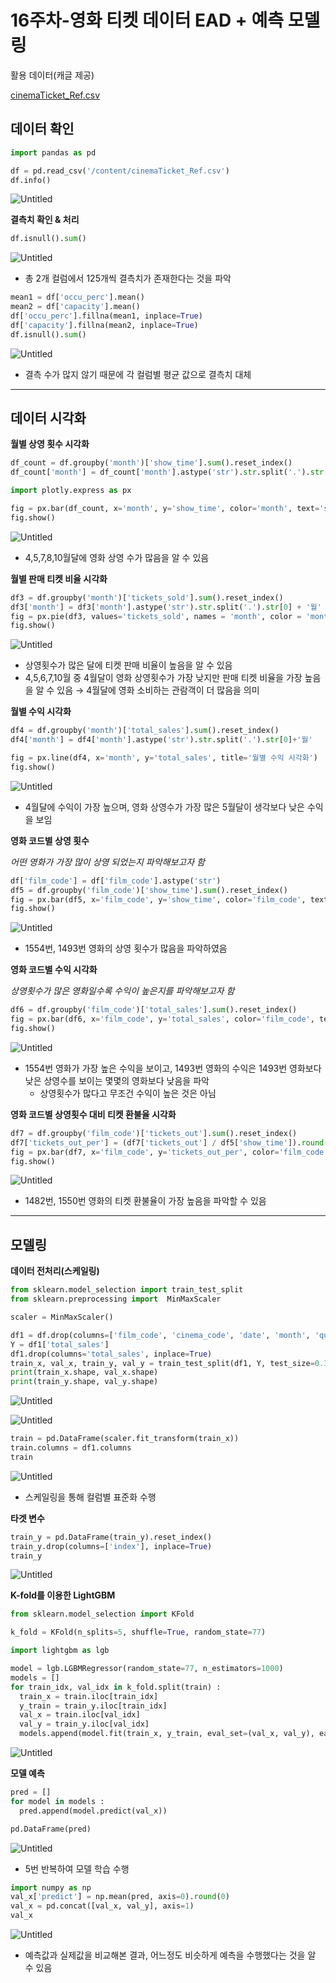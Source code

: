 # 16주차-영화 티켓 데이터 EAD + 예측 모델링

활용 데이터(캐글 제공)

[cinemaTicket_Ref.csv](16%E1%84%8C%E1%85%AE%E1%84%8E%E1%85%A1-%E1%84%8B%E1%85%A7%E1%86%BC%E1%84%92%E1%85%AA%20%E1%84%90%E1%85%B5%E1%84%8F%E1%85%A6%E1%86%BA%20%E1%84%83%E1%85%A6%E1%84%8B%E1%85%B5%E1%84%90%E1%85%A5%20EAD%20+%20%E1%84%8B%E1%85%A8%E1%84%8E%E1%85%B3%E1%86%A8%20%E1%84%86%E1%85%A9%E1%84%83%E1%85%A6%E1%86%AF%E1%84%85%E1%85%B5%E1%86%BC%209a17346d626142339f186d2415a4792b/cinemaTicket_Ref.csv)

## **데이터 확인**

```python
import pandas as pd

df = pd.read_csv('/content/cinemaTicket_Ref.csv')
df.info()
```

![Untitled](16%E1%84%8C%E1%85%AE%E1%84%8E%E1%85%A1-%E1%84%8B%E1%85%A7%E1%86%BC%E1%84%92%E1%85%AA%20%E1%84%90%E1%85%B5%E1%84%8F%E1%85%A6%E1%86%BA%20%E1%84%83%E1%85%A6%E1%84%8B%E1%85%B5%E1%84%90%E1%85%A5%20EAD%20+%20%E1%84%8B%E1%85%A8%E1%84%8E%E1%85%B3%E1%86%A8%20%E1%84%86%E1%85%A9%E1%84%83%E1%85%A6%E1%86%AF%E1%84%85%E1%85%B5%E1%86%BC%209a17346d626142339f186d2415a4792b/Untitled.png)

**결측치 확인 & 처리**

```python
df.isnull().sum()
```

![Untitled](16%E1%84%8C%E1%85%AE%E1%84%8E%E1%85%A1-%E1%84%8B%E1%85%A7%E1%86%BC%E1%84%92%E1%85%AA%20%E1%84%90%E1%85%B5%E1%84%8F%E1%85%A6%E1%86%BA%20%E1%84%83%E1%85%A6%E1%84%8B%E1%85%B5%E1%84%90%E1%85%A5%20EAD%20+%20%E1%84%8B%E1%85%A8%E1%84%8E%E1%85%B3%E1%86%A8%20%E1%84%86%E1%85%A9%E1%84%83%E1%85%A6%E1%86%AF%E1%84%85%E1%85%B5%E1%86%BC%209a17346d626142339f186d2415a4792b/Untitled%201.png)

- 총 2개 컬럼에서 125개씩 결측치가 존재한다는 것을 파악

```python
mean1 = df['occu_perc'].mean()
mean2 = df['capacity'].mean()
df['occu_perc'].fillna(mean1, inplace=True)
df['capacity'].fillna(mean2, inplace=True)
df.isnull().sum()
```

![Untitled](16%E1%84%8C%E1%85%AE%E1%84%8E%E1%85%A1-%E1%84%8B%E1%85%A7%E1%86%BC%E1%84%92%E1%85%AA%20%E1%84%90%E1%85%B5%E1%84%8F%E1%85%A6%E1%86%BA%20%E1%84%83%E1%85%A6%E1%84%8B%E1%85%B5%E1%84%90%E1%85%A5%20EAD%20+%20%E1%84%8B%E1%85%A8%E1%84%8E%E1%85%B3%E1%86%A8%20%E1%84%86%E1%85%A9%E1%84%83%E1%85%A6%E1%86%AF%E1%84%85%E1%85%B5%E1%86%BC%209a17346d626142339f186d2415a4792b/Untitled%202.png)

- 결측 수가 많지 않기 때문에 각 컬럼별 평균 값으로 결측치 대체

---

## 데이터 시각화

**월별 상영 횟수 시각화**

```python
df_count = df.groupby('month')['show_time'].sum().reset_index()
df_count['month'] = df_count['month'].astype('str').str.split('.').str[0]

import plotly.express as px

fig = px.bar(df_count, x='month', y='show_time', color='month', text='show_time', title='월별 상영 횟수 시각화')
fig.show()
```

![Untitled](16%E1%84%8C%E1%85%AE%E1%84%8E%E1%85%A1-%E1%84%8B%E1%85%A7%E1%86%BC%E1%84%92%E1%85%AA%20%E1%84%90%E1%85%B5%E1%84%8F%E1%85%A6%E1%86%BA%20%E1%84%83%E1%85%A6%E1%84%8B%E1%85%B5%E1%84%90%E1%85%A5%20EAD%20+%20%E1%84%8B%E1%85%A8%E1%84%8E%E1%85%B3%E1%86%A8%20%E1%84%86%E1%85%A9%E1%84%83%E1%85%A6%E1%86%AF%E1%84%85%E1%85%B5%E1%86%BC%209a17346d626142339f186d2415a4792b/Untitled%203.png)

- 4,5,7,8,10월달에 영화 상영 수가 많음을 알 수 있음

**월별 판매 티켓 비율 시각화**

```python
df3 = df.groupby('month')['tickets_sold'].sum().reset_index()
df3['month'] = df3['month'].astype('str').str.split('.').str[0] + '월'
fig = px.pie(df3, values='tickets_sold', names = 'month', color = 'month', title='월별 판매 티켓 수 시각화')
fig.show()
```

![Untitled](16%E1%84%8C%E1%85%AE%E1%84%8E%E1%85%A1-%E1%84%8B%E1%85%A7%E1%86%BC%E1%84%92%E1%85%AA%20%E1%84%90%E1%85%B5%E1%84%8F%E1%85%A6%E1%86%BA%20%E1%84%83%E1%85%A6%E1%84%8B%E1%85%B5%E1%84%90%E1%85%A5%20EAD%20+%20%E1%84%8B%E1%85%A8%E1%84%8E%E1%85%B3%E1%86%A8%20%E1%84%86%E1%85%A9%E1%84%83%E1%85%A6%E1%86%AF%E1%84%85%E1%85%B5%E1%86%BC%209a17346d626142339f186d2415a4792b/Untitled%204.png)

- 상영횟수가 많은 달에 티켓 판매 비율이 높음을 알 수 있음
- 4,5,6,7,10월 중 4월달이 영화 상영횟수가 가장 낮지만 판매 티켓 비율을 가장 높음을 알 수 있음 → 4월달에 영화 소비하는 관람객이 더 많음을 의미

**월별 수익 시각화**

```python
df4 = df.groupby('month')['total_sales'].sum().reset_index()
df4['month'] = df4['month'].astype('str').str.split('.').str[0]+'월'

fig = px.line(df4, x='month', y='total_sales', title='월별 수익 시각화')
fig.show()
```

![Untitled](16%E1%84%8C%E1%85%AE%E1%84%8E%E1%85%A1-%E1%84%8B%E1%85%A7%E1%86%BC%E1%84%92%E1%85%AA%20%E1%84%90%E1%85%B5%E1%84%8F%E1%85%A6%E1%86%BA%20%E1%84%83%E1%85%A6%E1%84%8B%E1%85%B5%E1%84%90%E1%85%A5%20EAD%20+%20%E1%84%8B%E1%85%A8%E1%84%8E%E1%85%B3%E1%86%A8%20%E1%84%86%E1%85%A9%E1%84%83%E1%85%A6%E1%86%AF%E1%84%85%E1%85%B5%E1%86%BC%209a17346d626142339f186d2415a4792b/Untitled%205.png)

- 4월달에 수익이 가장 높으며, 영화 상영수가 가장 많은 5월달이 생각보다 낮은 수익을 보임

**영화 코드별 상영 횟수**

*어떤 영화가 가장 많이 상영 되었는지 파악해보고자 함*

```python
df['film_code'] = df['film_code'].astype('str')
df5 = df.groupby('film_code')['show_time'].sum().reset_index()
fig = px.bar(df5, x='film_code', y='show_time', color='film_code', text='show_time', title='영화 코드별 상영 횟수 시각화')
fig.show()
```

![Untitled](16%E1%84%8C%E1%85%AE%E1%84%8E%E1%85%A1-%E1%84%8B%E1%85%A7%E1%86%BC%E1%84%92%E1%85%AA%20%E1%84%90%E1%85%B5%E1%84%8F%E1%85%A6%E1%86%BA%20%E1%84%83%E1%85%A6%E1%84%8B%E1%85%B5%E1%84%90%E1%85%A5%20EAD%20+%20%E1%84%8B%E1%85%A8%E1%84%8E%E1%85%B3%E1%86%A8%20%E1%84%86%E1%85%A9%E1%84%83%E1%85%A6%E1%86%AF%E1%84%85%E1%85%B5%E1%86%BC%209a17346d626142339f186d2415a4792b/Untitled%206.png)

- 1554번, 1493번 영화의 상영 횟수가 많음을 파악하였음

**영화 코드별 수익 시각화**

*상영횟수가 많은 영화일수록 수익이 높은지를 파악해보고자 함*

```python
df6 = df.groupby('film_code')['total_sales'].sum().reset_index()
fig = px.bar(df6, x='film_code', y='total_sales', color='film_code', text='total_sales', title='영화 코드별 수익 시각화')
fig.show()
```

![Untitled](16%E1%84%8C%E1%85%AE%E1%84%8E%E1%85%A1-%E1%84%8B%E1%85%A7%E1%86%BC%E1%84%92%E1%85%AA%20%E1%84%90%E1%85%B5%E1%84%8F%E1%85%A6%E1%86%BA%20%E1%84%83%E1%85%A6%E1%84%8B%E1%85%B5%E1%84%90%E1%85%A5%20EAD%20+%20%E1%84%8B%E1%85%A8%E1%84%8E%E1%85%B3%E1%86%A8%20%E1%84%86%E1%85%A9%E1%84%83%E1%85%A6%E1%86%AF%E1%84%85%E1%85%B5%E1%86%BC%209a17346d626142339f186d2415a4792b/Untitled%207.png)

- 1554번 영화가 가장 높은 수익을 보이고, 1493번 영화의 수익은 1493번 영화보다 낮은 상영수를 보이는 몇몇의 영화보다 낮음을 파악
    - 상영횟수가 많다고 무조건 수익이 높은 것은 아님

**영화 코드별 상영횟수 대비 티켓 환불율 시각화**

```python
df7 = df.groupby('film_code')['tickets_out'].sum().reset_index()
df7['tickets_out_per'] = (df7['tickets_out'] / df5['show_time']).round(2)
fig = px.bar(df7, x='film_code', y='tickets_out_per', color='film_code', text='tickets_out_per', title='영화 코드별 상영 횟수 대비 티켓 환불 비율')
fig.show()
```

![Untitled](16%E1%84%8C%E1%85%AE%E1%84%8E%E1%85%A1-%E1%84%8B%E1%85%A7%E1%86%BC%E1%84%92%E1%85%AA%20%E1%84%90%E1%85%B5%E1%84%8F%E1%85%A6%E1%86%BA%20%E1%84%83%E1%85%A6%E1%84%8B%E1%85%B5%E1%84%90%E1%85%A5%20EAD%20+%20%E1%84%8B%E1%85%A8%E1%84%8E%E1%85%B3%E1%86%A8%20%E1%84%86%E1%85%A9%E1%84%83%E1%85%A6%E1%86%AF%E1%84%85%E1%85%B5%E1%86%BC%209a17346d626142339f186d2415a4792b/Untitled%208.png)

- 1482번, 1550번 영화의 티켓 환불율이 가장 높음을 파악할 수 있음

---

## 모델링

**데이터 전처리(스케일링)**

```python
from sklearn.model_selection import train_test_split
from sklearn.preprocessing import  MinMaxScaler

scaler = MinMaxScaler()

df1 = df.drop(columns=['film_code', 'cinema_code', 'date', 'month', 'quarter', 'day'])
Y = df1['total_sales']
df1.drop(columns='total_sales', inplace=True)
train_x, val_x, train_y, val_y = train_test_split(df1, Y, test_size=0.3, random_state=77)
print(train_x.shape, val_x.shape)
print(train_y.shape, val_y.shape)
```

![Untitled](16%E1%84%8C%E1%85%AE%E1%84%8E%E1%85%A1-%E1%84%8B%E1%85%A7%E1%86%BC%E1%84%92%E1%85%AA%20%E1%84%90%E1%85%B5%E1%84%8F%E1%85%A6%E1%86%BA%20%E1%84%83%E1%85%A6%E1%84%8B%E1%85%B5%E1%84%90%E1%85%A5%20EAD%20+%20%E1%84%8B%E1%85%A8%E1%84%8E%E1%85%B3%E1%86%A8%20%E1%84%86%E1%85%A9%E1%84%83%E1%85%A6%E1%86%AF%E1%84%85%E1%85%B5%E1%86%BC%209a17346d626142339f186d2415a4792b/Untitled%209.png)

![Untitled](16%E1%84%8C%E1%85%AE%E1%84%8E%E1%85%A1-%E1%84%8B%E1%85%A7%E1%86%BC%E1%84%92%E1%85%AA%20%E1%84%90%E1%85%B5%E1%84%8F%E1%85%A6%E1%86%BA%20%E1%84%83%E1%85%A6%E1%84%8B%E1%85%B5%E1%84%90%E1%85%A5%20EAD%20+%20%E1%84%8B%E1%85%A8%E1%84%8E%E1%85%B3%E1%86%A8%20%E1%84%86%E1%85%A9%E1%84%83%E1%85%A6%E1%86%AF%E1%84%85%E1%85%B5%E1%86%BC%209a17346d626142339f186d2415a4792b/Untitled%2010.png)

```python
train = pd.DataFrame(scaler.fit_transform(train_x))
train.columns = df1.columns
train
```

![Untitled](16%E1%84%8C%E1%85%AE%E1%84%8E%E1%85%A1-%E1%84%8B%E1%85%A7%E1%86%BC%E1%84%92%E1%85%AA%20%E1%84%90%E1%85%B5%E1%84%8F%E1%85%A6%E1%86%BA%20%E1%84%83%E1%85%A6%E1%84%8B%E1%85%B5%E1%84%90%E1%85%A5%20EAD%20+%20%E1%84%8B%E1%85%A8%E1%84%8E%E1%85%B3%E1%86%A8%20%E1%84%86%E1%85%A9%E1%84%83%E1%85%A6%E1%86%AF%E1%84%85%E1%85%B5%E1%86%BC%209a17346d626142339f186d2415a4792b/Untitled%2011.png)

- 스케일링을 통해 컬럼별 표준화 수행

**타겟 변수**

```python
train_y = pd.DataFrame(train_y).reset_index()
train_y.drop(columns=['index'], inplace=True)
train_y
```

![Untitled](16%E1%84%8C%E1%85%AE%E1%84%8E%E1%85%A1-%E1%84%8B%E1%85%A7%E1%86%BC%E1%84%92%E1%85%AA%20%E1%84%90%E1%85%B5%E1%84%8F%E1%85%A6%E1%86%BA%20%E1%84%83%E1%85%A6%E1%84%8B%E1%85%B5%E1%84%90%E1%85%A5%20EAD%20+%20%E1%84%8B%E1%85%A8%E1%84%8E%E1%85%B3%E1%86%A8%20%E1%84%86%E1%85%A9%E1%84%83%E1%85%A6%E1%86%AF%E1%84%85%E1%85%B5%E1%86%BC%209a17346d626142339f186d2415a4792b/Untitled%2012.png)

**K-fold를 이용한 LightGBM**

```python
from sklearn.model_selection import KFold

k_fold = KFold(n_splits=5, shuffle=True, random_state=77)

import lightgbm as lgb

model = lgb.LGBMRegressor(random_state=77, n_estimators=1000)
models = []
for train_idx, val_idx in k_fold.split(train) : 
  train_x = train.iloc[train_idx]
  y_train = train_y.iloc[train_idx]
  val_x = train.iloc[val_idx]
  val_y = train_y.iloc[val_idx]
  models.append(model.fit(train_x, y_train, eval_set=(val_x, val_y), early_stopping_rounds=100, verbose=100))
```

![Untitled](16%E1%84%8C%E1%85%AE%E1%84%8E%E1%85%A1-%E1%84%8B%E1%85%A7%E1%86%BC%E1%84%92%E1%85%AA%20%E1%84%90%E1%85%B5%E1%84%8F%E1%85%A6%E1%86%BA%20%E1%84%83%E1%85%A6%E1%84%8B%E1%85%B5%E1%84%90%E1%85%A5%20EAD%20+%20%E1%84%8B%E1%85%A8%E1%84%8E%E1%85%B3%E1%86%A8%20%E1%84%86%E1%85%A9%E1%84%83%E1%85%A6%E1%86%AF%E1%84%85%E1%85%B5%E1%86%BC%209a17346d626142339f186d2415a4792b/Untitled%2013.png)

**모델 예측**

```python
pred = []
for model in models :
  pred.append(model.predict(val_x))

pd.DataFrame(pred)
```

![Untitled](16%E1%84%8C%E1%85%AE%E1%84%8E%E1%85%A1-%E1%84%8B%E1%85%A7%E1%86%BC%E1%84%92%E1%85%AA%20%E1%84%90%E1%85%B5%E1%84%8F%E1%85%A6%E1%86%BA%20%E1%84%83%E1%85%A6%E1%84%8B%E1%85%B5%E1%84%90%E1%85%A5%20EAD%20+%20%E1%84%8B%E1%85%A8%E1%84%8E%E1%85%B3%E1%86%A8%20%E1%84%86%E1%85%A9%E1%84%83%E1%85%A6%E1%86%AF%E1%84%85%E1%85%B5%E1%86%BC%209a17346d626142339f186d2415a4792b/Untitled%2014.png)

- 5번 반복하여 모델 학습 수행

```python
import numpy as np
val_x['predict'] = np.mean(pred, axis=0).round(0)
val_x = pd.concat([val_x, val_y], axis=1)
val_x
```

![Untitled](16%E1%84%8C%E1%85%AE%E1%84%8E%E1%85%A1-%E1%84%8B%E1%85%A7%E1%86%BC%E1%84%92%E1%85%AA%20%E1%84%90%E1%85%B5%E1%84%8F%E1%85%A6%E1%86%BA%20%E1%84%83%E1%85%A6%E1%84%8B%E1%85%B5%E1%84%90%E1%85%A5%20EAD%20+%20%E1%84%8B%E1%85%A8%E1%84%8E%E1%85%B3%E1%86%A8%20%E1%84%86%E1%85%A9%E1%84%83%E1%85%A6%E1%86%AF%E1%84%85%E1%85%B5%E1%86%BC%209a17346d626142339f186d2415a4792b/Untitled%2015.png)

- 예측값과 실제값을 비교해본 결과, 어느정도 비슷하게 예측을 수행했다는 것을 알 수 있음